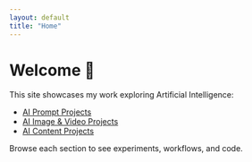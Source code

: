 ```yaml
---
layout: default
title: "Home"
---
```


# Welcome 👋

This site showcases my work exploring Artificial Intelligence:

- [AI Prompt Projects](projects/ai-prompts.md)
- [AI Image & Video Projects](projects/ai-images.md)
- [AI Content Projects](projects/ai-content.md)

Browse each section to see experiments, workflows, and code.

